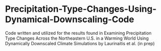 # Precipitation-Type-Changes-Using-Dynamical-Downscaling-Code
Code written and utilized for the results found in Examining Precipitation Type Changes Across the Northeastern U.S. in a Warming World Using Dynamically Downscaled Climate Simulations by Laurinaitis et al. (in prep)
